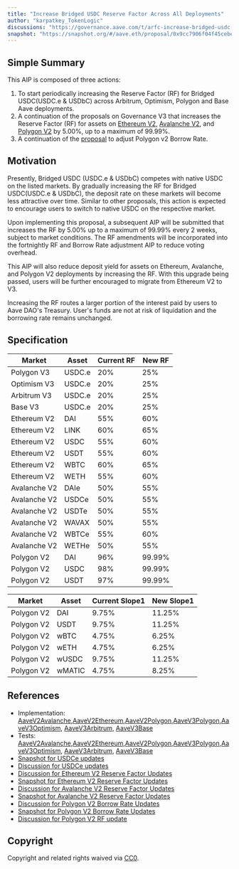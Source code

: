 ```yaml
---
title: "Increase Bridged USDC Reserve Factor Across All Deployments"
author: "karpatkey_TokenLogic"
discussions: "https://governance.aave.com/t/arfc-increase-bridged-usdc-reserve-factor-across-all-deployments/17787"
snapshot: "https://snapshot.org/#/aave.eth/proposal/0x9cc7906f04f45cebeaa48a05ed281f49da00d89c4dd988a968272fa179f14d06"
---
```


## Simple Summary

This AIP is composed of three actions:

1. To start periodically increasing the Reserve Factor (RF) for Bridged USDC(USDC.e & USDbC) across Arbitrum, Optimism, Polygon and Base Aave deployments.
2. A continuation of the proposals on Governance V3 that increases the Reserve Factor (RF) for assets on [Ethereum V2](https://governance.aave.com/t/arfc-ethereum-v2-reserve-factor-adjustment/16764), [Avalanche V2](https://governance.aave.com/t/arfc-avalanche-v2-reserve-factor-adjustment/17040), and [Polygon V2](https://governance.aave.com/t/arfc-reserve-factor-updates-polygon-aave-v2/13937/23?u=dd0sxx) by 5.00%, up to a maximum of 99.99%.
3. A continuation of the [proposal](https://governance.aave.com/t/arfc-polygon-v2-borrow-rate-adjustments/17252) to adjust Polygon v2 Borrow Rate.

## Motivation

Presently, Bridged USDC (USDC.e & USDbC) competes with native USDC on the listed markets. By gradually increasing the RF for Bridged USDC(USDC.e & USDbC), the deposit rate on these markets will become less attractive over time. Similar to other proposals, this action is expected to encourage users to switch to native USDC on the respective market.

Upon implementing this proposal, a subsequent AIP will be submitted that increases the RF by 5.00% up to a maximum of 99.99% every 2 weeks, subject to market conditions. The RF amendments will be incorporated into the fortnightly RF and Borrow Rate adjustment AIP to reduce voting overhead.

This AIP will also reduce deposit yield for assets on Ethereum, Avalanche, and Polygon V2 deployments by increasing the RF. With this upgrade being passed, users will be further encouraged to migrate from Ethereum V2 to V3.

Increasing the RF routes a larger portion of the interest paid by users to Aave DAO's Treasury. User's funds are not at risk of liquidation and the borrowing rate remains unchanged.

## Specification

| Market       | Asset  | Current RF | New RF |
| ------------ | ------ | ---------- | ------ |
| Polygon V3   | USDC.e | 20%        | 25%    |
| Optimism V3  | USDC.e | 20%        | 25%    |
| Arbitrum V3  | USDC.e | 20%        | 25%    |
| Base V3      | USDC.e | 20%        | 25%    |
| Ethereum V2  | DAI    | 55%        | 60%    |
| Ethereum V2  | LINK   | 60%        | 65%    |
| Ethereum V2  | USDC   | 55%        | 60%    |
| Ethereum V2  | USDT   | 55%        | 60%    |
| Ethereum V2  | WBTC   | 60%        | 65%    |
| Ethereum V2  | WETH   | 55%        | 60%    |
| Avalanche V2 | DAIe   | 50%        | 55%    |
| Avalanche V2 | USDCe  | 50%        | 55%    |
| Avalanche V2 | USDTe  | 50%        | 55%    |
| Avalanche V2 | WAVAX  | 50%        | 55%    |
| Avalanche V2 | WBTCe  | 55%        | 60%    |
| Avalanche V2 | WETHe  | 50%        | 55%    |
| Polygon V2   | DAI    | 96%        | 99.99% |
| Polygon V2   | USDC   | 98%        | 99.99% |
| Polygon V2   | USDT   | 97%        | 99.99% |

| Market     | Asset  | Current Slope1 | New Slope1 |
| ---------- | ------ | -------------- | ---------- |
| Polygon V2 | DAI    | 9.75%          | 11.25%     |
| Polygon V2 | USDT   | 9.75%          | 11.25%     |
| Polygon V2 | wBTC   | 4.75%          | 6.25%      |
| Polygon V2 | wETH   | 4.75%          | 6.25%      |
| Polygon V2 | wUSDC  | 9.75%          | 11.25%     |
| Polygon V2 | wMATIC | 4.75%          | 8.25%      |

## References

- Implementation: [AaveV2Avalanche](https://github.com/bgd-labs/aave-proposals-v3/blob/bridged-usdc-update/src/20240528_Multi_BridgedUSDCeUpdateRF/AaveV2Avalanche_ReserveFactorUpgrades_20240528.sol),[AaveV2Ethereum](https://github.com/bgd-labs/aave-proposals-v3/blob/bridged-usdc-update/src/20240528_Multi_BridgedUSDCeUpdateRF/AaveV2Ethereum_ReserveFactorUpgrades_20240528.sol),[AaveV2Polygon](https://github.com/bgd-labs/aave-proposals-v3/blob/bridged-usdc-update/src/20240528_Multi_BridgedUSDCeUpdateRF/AaveV2Polygon_BorrowRateUpdates_20240528.sol),[AaveV3Polygon](https://github.com/bgd-labs/aave-proposals-v3/blob/bridged-usdc-update/src/20240528_Multi_BridgedUSDCeUpdateRF/AaveV3Polygon_IncreaseUSDCeRF_20240528.sol),[AaveV3Optimism](https://github.com/bgd-labs/aave-proposals-v3/blob/bridged-usdc-update/src/20240528_Multi_BridgedUSDCeUpdateRF/AaveV3Optimism_IncreaseUSDCeRF_20240528.sol), [AaveV3Arbitrum](https://github.com/bgd-labs/aave-proposals-v3/blob/bridged-usdc-update/src/20240528_Multi_BridgedUSDCeUpdateRF/AaveV3Arbitrum_IncreaseUSDCeRF_20240528.sol), [AaveV3Base](https://github.com/bgd-labs/aave-proposals-v3/blob/bridged-usdc-update/src/20240528_Multi_BridgedUSDCeUpdateRF/AaveV3Base_IncreaseUSDCeRF_20240528.t.sol)
- Tests: [AaveV2Avalanche](https://github.com/bgd-labs/aave-proposals-v3/blob/bridged-usdc-update/src/20240528_Multi_BridgedUSDCeUpdateRF/AaveV2Avalanche_ReserveFactorUpgrades_20240528.t.sol),[AaveV2Ethereum](https://github.com/bgd-labs/aave-proposals-v3/blob/bridged-usdc-update/src/20240528_Multi_BridgedUSDCeUpdateRF/AaveV2Ethereum_ReserveFactorUpgrades_20240528.t.sol),[AaveV2Polygon](https://github.com/bgd-labs/aave-proposals-v3/blob/bridged-usdc-update/src/20240528_Multi_BridgedUSDCeUpdateRF/AaveV2Polygon_BorrowRateUpdates_20240528.t.sol),[AaveV3Polygon](https://github.com/bgd-labs/aave-proposals-v3/blob/bridged-usdc-update/src/20240528_Multi_BridgedUSDCeUpdateRF/AaveV3Polygon_IncreaseUSDCeRF_20240528.t.sol),[AaveV3Optimism](https://github.com/bgd-labs/aave-proposals-v3/blob/bridged-usdc-update/src/20240528_Multi_BridgedUSDCeUpdateRF/AaveV3Optimism_IncreaseUSDCeRF_20240528.t.sol), [AaveV3Arbitrum](https://github.com/bgd-labs/aave-proposals-v3/blob/bridged-usdc-update/src/20240528_Multi_BridgedUSDCeUpdateRF/AaveV3Arbitrum_IncreaseUSDCeRF_20240528.t.sol), [AaveV3Base](https://github.com/bgd-labs/aave-proposals-v3/blob/bridged-usdc-update/src/20240528_Multi_BridgedUSDCeUpdateRF/AaveV3Base_IncreaseUSDCeRF_20240528.t.sol)
- [Snapshot for USDCe updates](https://snapshot.org/#/aave.eth/proposal/0x9cc7906f04f45cebeaa48a05ed281f49da00d89c4dd988a968272fa179f14d06)
- [Discussion for USDCe updates](https://governance.aave.com/t/arfc-increase-bridged-usdc-reserve-factor-across-all-deployments/17787)
- [Discussion for Ethereum V2 Reserve Factor Updates](https://governance.aave.com/t/arfc-ethereum-v2-reserve-factor-adjustment/16764/13?u=luigy)
- [Snapshot for Ethereum V2 Reserve Factor Updates](https://snapshot.org/#/aave.eth/proposal/0x26a03c08359c340f63b78b0c3e96d37aa0adeda65814643b0886d4719048ea7e)
- [Discussion for Avalanche V2 Reserve Factor Updates](https://governance.aave.com/t/arfc-avalanche-v2-reserve-factor-adjustment/17040/8?u=luigy)
- [Snapshot for Avalanche V2 Reserve Factor Updates](https://snapshot.org/#/aave.eth/proposal/0x770ff4e02634c77aaa09952345551168920f7878b32ab03fcef92763a5fb70ab)
- [Discussion for Polygon V2 Borrow Rate Updates](https://governance.aave.com/t/arfc-polygon-v2-borrow-rate-adjustments/17252/8?u=luigy)
- [Snapshot for Polygon V2 Borrow Rate Updates](https://snapshot.org/#/aave.eth/proposal/0x95643085ee16eb0eaa4110a9f0ea8223009f9521e596e1a958303705a5001363)
- [Discussion for Polygon V2 RF update](https://governance.aave.com/t/arfc-reserve-factor-updates-polygon-aave-v2/13937/23?u=dd0sxx)

## Copyright

Copyright and related rights waived via [CC0](https://creativecommons.org/publicdomain/zero/1.0/).
